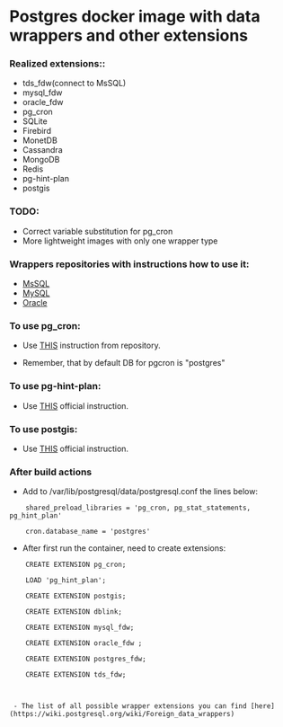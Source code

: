 # Postgres docker image with data wrappers and other extensions

### Realized extensions::

 - tds_fdw(connect to MsSQL)
 - mysql_fdw
 - oracle_fdw
 - pg_cron
 - SQLite
 - Firebird
 - MonetDB
 - Cassandra
 - MongoDB
 - Redis
 - pg-hint-plan
 - postgis

### TODO:

 - Correct variable substitution for pg_cron
 - More lightweight images with only one wrapper type

### Wrappers repositories with instructions how to use it:

 - [MsSQL](https://github.com/tds-fdw/tds_fdw)
 - [MySQL](https://github.com/EnterpriseDB/mysql_fdw)
 - [Oracle](https://github.com/laurenz/oracle_fdw)

### To use pg_cron:

 - Use [THIS](https://github.com/citusdata/pg_cron) instruction from repository.

 - Remember, that by default DB for pgcron is "postgres"

### To use pg-hint-plan:

 - Use [THIS](https://postgrespro.ru/docs/enterprise/11/pg-hint-plan) official instruction.

 ### To use postgis:

 - Use [THIS](https://trac.osgeo.org/postgis/wiki/UsersWikiPostGIS24UbuntuPGSQL10Apt) official instruction.


 ### After build actions

  -  Add to /var/lib/postgresql/data/postgresql.conf the lines below:
```
    shared_preload_libraries = 'pg_cron, pg_stat_statements, pg_hint_plan'

    cron.database_name = 'postgres'
```


 - After first run the container, need to create extensions:

```
    CREATE EXTENSION pg_cron;

    LOAD 'pg_hint_plan';

    CREATE EXTENSION postgis;

    CREATE EXTENSION dblink;

    CREATE EXTENSION mysql_fdw;

    CREATE EXTENSION oracle_fdw ;

    CREATE EXTENSION postgres_fdw;

    CREATE EXTENSION tds_fdw;



 - The list of all possible wrapper extensions you can find [here](https://wiki.postgresql.org/wiki/Foreign_data_wrappers)